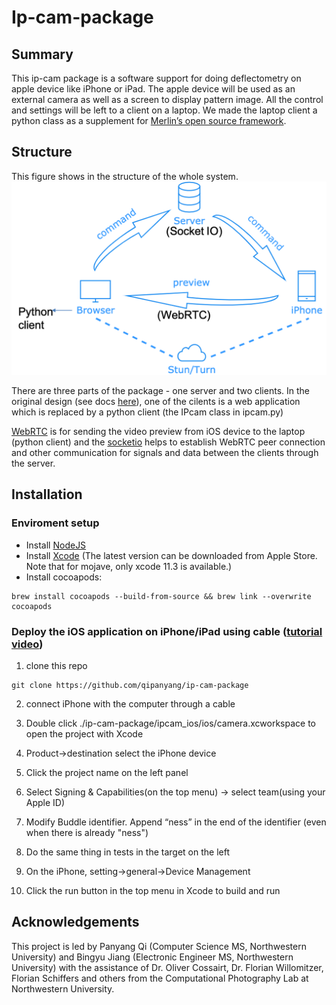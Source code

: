 # Ip-cam-package
## Summary
This ip-cam package is a software support for doing deflectometry on apple device like iPhone or iPad. The apple device will be used as an external camera as well as a screen to display pattern image. All the control and settings will be left to a client on a laptop. We made the laptop client a python class as a supplement for [Merlin’s open source framework](https://github.com/merlzbert/SkinScan).

## Structure
This figure shows in the structure of the whole system.![image](https://github.com/qipanyang/ip-cam-package/blob/master/structure.png)

There are three parts of the package - one server and two clients. In the original design (see docs [here](https://docs.google.com/document/d/1qbk2WMBzAAgKrIKZd9SW3dWhwC-eEG1NZdktrImhsAA/edit#heading=h.dn97nq5ji83n)), one of the cilents is a web application which is replaced by a python client (the IPcam class in ipcam.py)

[WebRTC](https://developer.mozilla.org/en-US/docs/Web/API/WebRTC_API) is for sending the video preview from iOS device to the laptop (python client) and the [socketio](https://socket.io/docs/v3) helps to establish WebRTC peer connection and other communication for signals and data between the clients through the server.


## Installation
### Enviroment setup
- Install [NodeJS](https://nodejs.org/en/download/)
- Install [Xcode](https://developer.apple.com/download/more/) (The latest version can be downloaded from Apple Store. Note that for mojave, only xcode 11.3 is available.)   
- Install cocoapods: 
```
brew install cocoapods --build-from-source && brew link --overwrite cocoapods
```
### Deploy the iOS application on iPhone/iPad using cable ([tutorial video](https://www.youtube.com/watch?v=RBZL6PO2ytc))
1. clone this repo
```
git clone https://github.com/qipanyang/ip-cam-package
```
2. connect iPhone with the computer through a cable

3. Double click ./ip-cam-package/ipcam_ios/ios/camera.xcworkspace to open the project with Xcode

4. Product->destination select the iPhone device

5. Click the project name on the left panel

6. Select Signing & Capabilities(on the top menu) -> select team(using your Apple ID) 

7. Modify Buddle identifier. Append “ness” in the end of the identifier (even when there is already "ness")

8. Do the same thing in tests in the target on the left

9. On the iPhone, setting->general->Device Management

10. Click the run button in the top menu in Xcode to build and run

### 
## Acknowledgements
This project is led by Panyang Qi (Computer Science MS, Northwestern University) and Bingyu Jiang (Electronic Engineer MS, Northwestern University) with the assistance of Dr. Oliver Cossairt, Dr. Florian Willomitzer, Florian Schiffers and others from the Computational Photography Lab at Northwestern University.
